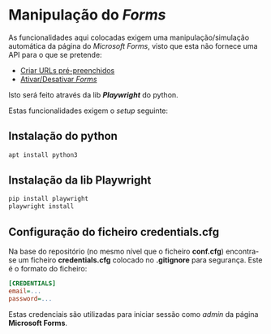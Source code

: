 # Manipulação do *Forms*

As funcionalidades aqui colocadas exigem uma manipulação/simulação automática da página do *Microsoft Forms*, visto que esta não fornece uma API para o que se pretende:
* [Criar URLs pré-preenchidos](create_prefilled_forms/readme.md)
* [Ativar/Desativar *Forms*](page_toggle/readme.md)

Isto será feito através da lib ***Playwright*** do python. 

Estas funcionalidades exigem o *setup* seguinte:

## Instalação do python

```sh
apt install python3
```

## Instalação da lib Playwright

```sh
pip install playwright
playwright install
```

## Configuração do ficheiro credentials.cfg

Na base do repositório (no mesmo nível que o ficheiro **conf.cfg**) encontra-se um ficheiro **credentials.cfg** colocado no **.gitignore** para segurança. Este é o formato do ficheiro:

```ini
[CREDENTIALS]
email=...
password=...
```

Estas credenciais são utilizadas para iniciar sessão como *admin* da página **Microsoft Forms**.